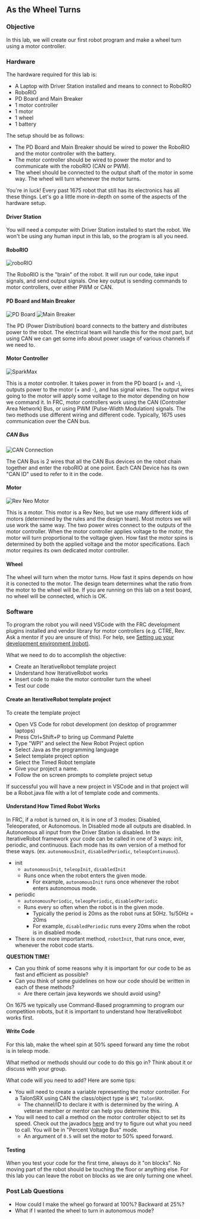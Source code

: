 ## As the Wheel Turns

### Objective

In this lab, we will create our first robot program and make a wheel turn using a motor controller.

### Hardware

The hardware required for this lab is:

* A Laptop with Driver Station installed and means to connect to RoboRIO
* RoboRIO
* PD Board and Main Breaker
* 1 motor controller
* 1 motor
* 1 wheel
* 1 battery

The setup should be as follows:

* The PD Board and Main Breaker should be wired to power the RoboRIO and the motor controller with the battery.
* The motor controller should be wired to power the motor and to communicate with the roboRIO (CAN or PWM).
* The wheel should be connected to the output shaft of the motor in some way. The wheel will turn whenever the motor turns.

You're in luck! Every past 1675 robot that still has its electronics has all these things. 
Let's go a little more in-depth on some of the aspects of the hardware setup.

#### Driver Station

You will need a computer with Driver Station installed to start the robot. We won't be using any human input in this lab, so the program is all you need.

#### RoboRIO

![roboRIO](https://andymark-weblinc.netdna-ssl.com/product_images/ni-roborio/5cd03254fe93c67e8e620dea/zoom.jpg?c=1557148244)

The RoboRIO is the "brain" of the robot. It will run our code, take input signals, and send output signals.
One key output is sending commands to motor controllers, over either PWM or CAN.

#### PD Board and Main Breaker

![PD Board](https://media.screensteps.com/image_assets/assets/000/289/904/original/47968888-bef1-41ab-b81e-35e33bdd749c.png)
![Main Breaker](https://media.screensteps.com/image_assets/assets/000/289/920/original/3A6C33C3-2EB6-4689-837C-F117C800F6F0.png)

The PD (Power Distribution) board connects to the battery and distributes power to the robot. 
The electrical team will handle this for the most part, but using CAN we can get some info about power usage of various channels if we need to.

#### Motor Controller

![SparkMax](https://media.screensteps.com/image_assets/assets/002/146/978/original/MAX_HERO__64533.1542227940.png)

This is a motor controller. It takes power in from the PD board (+ and -), outputs power to the motor (+ and -), and has signal wires.
The output wires going to the motor will apply some voltage to the motor depending on how we command it.
In FRC, motor controllers work using the CAN (Controller Area Network) Bus, or using PWM (Pulse-Width Modulation) signals.
The two methods use different wiring and different code.
Typically, 1675 uses communication over the CAN bus.

##### CAN Bus

![CAN Connection](https://wpilib.screenstepslive.com/s/currentCS/m/cs_hardware/l/144971/show_image?image_id=1189971)

The CAN Bus is 2 wires that all the CAN Bus devices on the robot chain together and enter the roboRIO at one point.
Each CAN Device has its own "CAN ID" used to refer to it in the code.

#### Motor

![Rev Neo Motor](https://cdn11.bigcommerce.com/s-t3eo8vwp22/images/stencil/1280x1280/products/361/1214/NEO_SIDE__21071.1542226264.png?c=2&imbypass=on)

This is a motor. This motor is a Rev Neo, but we use many different kids of motors (determined by the rules and the design team).
Most motors we will use work the same way. The two power wires connect to the outputs of the motor controller.
When the motor controller applies voltage to the motor, the motor will turn proportional to the voltage given.
How fast the motor spins is determined by both the applied voltage and the motor specifications.
Each motor requires its own dedicated motor controller.

#### Wheel

The wheel will turn when the motor turns. How fast it spins depends on how it is conected to the motor. 
The design team determines what the ratio from the motor to the wheel will be. If you are running on this lab on a test board, no wheel will be connected, which is OK.

### Software

To program the robot you will need VSCode with the FRC development plugins installed and vendor library for motor controllers (e.g. CTRE, Rev. Ask a mentor if you are unsure of this). For help, see [Setting up your development environment (robot)](../basics/robot-dev-setup.md).

What we need to do to accomplish the objective:

* Create an IterativeRobot template project
* Understand how IterativeRobot works
* Insert code to make the motor controller turn the wheel
* Test our code

#### Create an IterativeRobot template project

To create the template project

* Open VS Code for robot development (on desktop of programmer laptops) 
* Press Ctrl+Shift+P to bring up Command Palette
* Type "WPI" and select the New Robot Project option
* Select Java as the programming language
* Select template project option
* Select the Timed Robot template
* Give your project a name.
* Follow the on screen prompts to complete project setup

If successful you will have a new project in VSCode and in that project will be a Robot.java file with a lot of template code and comments.

#### Understand How Timed Robot Works

In FRC, if a robot is turned on, it is in one of 3 modes: Disabled, Teleoperated, or Autonomous. In Disabled mode all outputs are disabled. In Autonomous all input from the Driver Station is disabled. In the IterativeRobot framework your code can be called in one of 3 ways: init, periodic, and continuous. Each mode has its own version of a method for these ways. (ex. `autonomousInit`, `disabledPeriodic`, `teleopContinuous`).

* init
  * `autonomousInit`, `teleopInit`, `disabledInit`
  * Runs once when the robot enters the given mode.
    * For example, `autonomousInit` runs once whenever the robot enters autonomous mode.
* periodic
  * `autonomousPeriodic`, `teleopPeriodic`, `disabledPeriodic`
  * Runs every so often when the robot is in the given mode.
    * Typically the period is 20ms as the robot runs at 50Hz. 1s/50Hz = 20ms
    * For example, `disabledPeriodic` runs every 20ms when the robot is in disabled mode.
* There is one more important method, `robotInit`, that runs once, ever, whenever the robot code starts.

**QUESTION TIME!** 
* Can you think of some reasons why it is important for our code to be as fast and efficient as possible?
* Can you think of some guidelines on how our code should be written in each of these methods?
  * Are there certain java keywords we should avoid using?
  
On 1675 we typically use Command-Based programming to program our competition robots, but it is important to understand how IterativeRobot works first.

#### Write Code

For this lab, make the wheel spin at 50% speed forward any time the robot is in teleop mode.

What method or methods should our code to do this go in? Think about it or discuss with your group.

What code will you need to add? Here are some tips:

* You will need to create a variable representing the motor controller. For a TalonSRX using CAN the class/object type is `WPI_TalonSRX`.
  * The channel/ID to declare it with is determined by the wiring. A veteran member or mentor can help you determine this.
* You will need to call a method on the motor controller object to set its speed. Check out the javadocs [here](http://www.ctr-electronics.com/downloads/api/java/html/classcom_1_1ctre_1_1phoenix_1_1motorcontrol_1_1can_1_1_w_p_i___talon_s_r_x.html) and try to figure out what you need to call. You will be in "Percent Voltage Bus" mode.
  * An argument of `0.5` will set the motor to 50% speed forward.
  
#### Testing

When you test your code for the first time, always do it "on blocks". No moving part of the robot should be touching the floor or anything else. For this lab you can leave the robot on blocks as we are only turning one wheel.

### Post Lab Questions

* How could I make the wheel go forward at 100%? Backward at 25%?
* What if I wanted the wheel to turn in autonomous mode?
